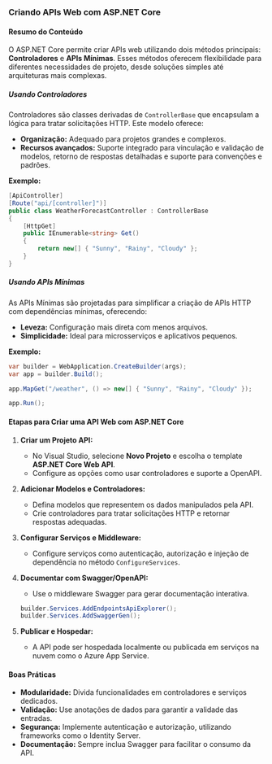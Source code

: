 ### Criando APIs Web com ASP.NET Core

#### Resumo do Conteúdo
O ASP.NET Core permite criar APIs web utilizando dois métodos principais: **Controladores** e **APIs Mínimas**. Esses métodos oferecem flexibilidade para diferentes necessidades de projeto, desde soluções simples até arquiteturas mais complexas.

##### Usando Controladores
Controladores são classes derivadas de `ControllerBase` que encapsulam a lógica para tratar solicitações HTTP. Este modelo oferece:
- **Organização:** Adequado para projetos grandes e complexos.
- **Recursos avançados:** Suporte integrado para vinculação e validação de modelos, retorno de respostas detalhadas e suporte para convenções e padrões.

**Exemplo:**
```csharp
[ApiController]
[Route("api/[controller]")]
public class WeatherForecastController : ControllerBase
{
    [HttpGet]
    public IEnumerable<string> Get()
    {
        return new[] { "Sunny", "Rainy", "Cloudy" };
    }
}
```

##### Usando APIs Mínimas
As APIs Mínimas são projetadas para simplificar a criação de APIs HTTP com dependências mínimas, oferecendo:
- **Leveza:** Configuração mais direta com menos arquivos.
- **Simplicidade:** Ideal para microsserviços e aplicativos pequenos.

**Exemplo:**
```csharp
var builder = WebApplication.CreateBuilder(args);
var app = builder.Build();

app.MapGet("/weather", () => new[] { "Sunny", "Rainy", "Cloudy" });

app.Run();
```

#### Etapas para Criar uma API Web com ASP.NET Core
1. **Criar um Projeto API:**
   - No Visual Studio, selecione **Novo Projeto** e escolha o template **ASP.NET Core Web API**.
   - Configure as opções como usar controladores e suporte a OpenAPI.

2. **Adicionar Modelos e Controladores:**
   - Defina modelos que representem os dados manipulados pela API.
   - Crie controladores para tratar solicitações HTTP e retornar respostas adequadas.

3. **Configurar Serviços e Middleware:**
   - Configure serviços como autenticação, autorização e injeção de dependência no método `ConfigureServices`.

4. **Documentar com Swagger/OpenAPI:**
   - Use o middleware Swagger para gerar documentação interativa.
   ```csharp
   builder.Services.AddEndpointsApiExplorer();
   builder.Services.AddSwaggerGen();
   ```

5. **Publicar e Hospedar:**
   - A API pode ser hospedada localmente ou publicada em serviços na nuvem como o Azure App Service.

#### Boas Práticas
- **Modularidade:** Divida funcionalidades em controladores e serviços dedicados.
- **Validação:** Use anotações de dados para garantir a validade das entradas.
- **Segurança:** Implemente autenticação e autorização, utilizando frameworks como o Identity Server.
- **Documentação:** Sempre inclua Swagger para facilitar o consumo da API.